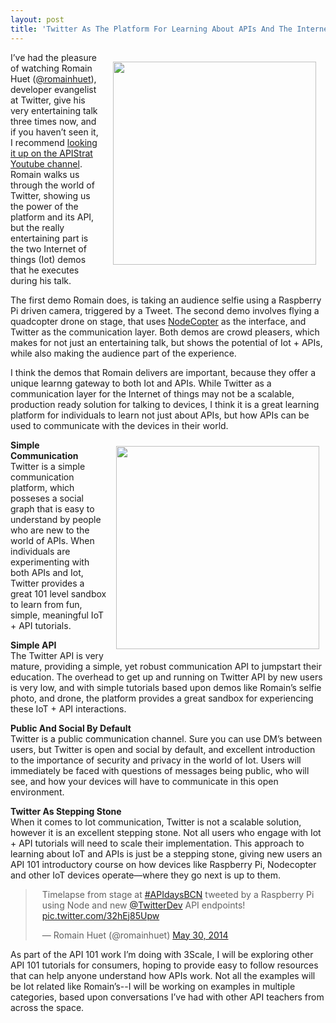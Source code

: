 ```yaml
---
layout: post
title: 'Twitter As The Platform For Learning About APIs And The Internet Of Things'
---
```

<p><a href="http://www.slideshare.net/romainhuet/twitter-apis-connecting-to-the-pulse-of-the-planet"><img style="padding: 15px;" src="https://s3.amazonaws.com/kinlane-productions/twitter/romain-huet-twitter-slide-twitter-pulse-of-planet.png" alt="" width="325" align="right" /></a></p>
<p>I&rsquo;ve had the pleasure of watching Romain Huet (<a href="https://twitter.com/romainhuet">@romainhuet</a>), developer evangelist at Twitter, give his very entertaining talk three times now, and if you haven&rsquo;t seen it, I recommend <a href="https://www.youtube.com/watch?v=DkKEZMjFLSQ">looking it up on the APIStrat Youtube channel</a>. Romain walks us through the world of Twitter, showing us the power of the platform and its API, but the really entertaining part is the two Internet of things (Iot) demos that he executes during his talk.</p>
<p>The first demo Romain does, is taking an audience selfie using a Raspberry Pi driven camera, triggered by a Tweet. The second demo involves flying a quadcopter drone on stage, that uses <a href="http://nodecopter.com/">NodeCopter</a>&nbsp;as the&nbsp;interface, and Twitter as the communication layer. Both demos are crowd pleasers, which makes for not just an entertaining talk, but shows the potential of Iot + APIs, while also making the audience part of the experience.</p>
<p>I think the demos that Romain delivers are important, because they offer a unique learnng gateway to both Iot and APIs. While Twitter as a communication layer for the Internet of things may not be a scalable, production ready solution for talking to devices, I think it is a great learning platform for individuals to learn not just about APIs, but how APIs can be used to communicate with the devices in their world.</p>
<p><a href="https://www.youtube.com/watch?v=DkKEZMjFLSQ"><img style="padding: 10px;" src="http://kinlane-productions.s3.amazonaws.com/api-evangelist-site/blog/romain-apistrat-ams.jpg" alt="" width="325" align="right" /></a></p>
<p><strong>Simple Communication</strong><br /> Twitter is a simple communication platform, which posseses a social graph that is easy to understand by people who are new to the world of APIs. When individuals are  experimenting with both APIs and Iot, Twitter provides a great 101 level sandbox to learn from fun, simple, meaningful IoT + API tutorials.</p>
<p><strong>Simple API</strong><br /> The Twitter API is very mature, providing a simple, yet robust communication API to jumpstart their education. The overhead to get up and running on Twitter API by new users is very low, and with simple tutorials based upon demos like Romain&rsquo;s selfie photo, and drone, the platform provides a great sandbox for experiencing these IoT + API interactions.</p>
<p><strong>Public And Social By Default</strong><br /> Twitter is a public communication channel. Sure you can use DM&rsquo;s between users, but Twitter is open and social by default, and excellent introduction to the importance of security and privacy in the world of Iot. Users will immediately be faced with questions of messages being public, who will see, and how your devices will have to communicate in this open environment.</p>
<p><strong>Twitter As Stepping Stone</strong><br /> When it comes to Iot communication, Twitter is not a scalable solution, however it is an excellent stepping stone. Not all users who engage with Iot + API tutorials will need to scale their implementation. This approach to learning about IoT and APIs is just be a stepping stone, giving new users an API 101 introductory course on how devices like Raspberry Pi, Nodecopter and other IoT devices operate&mdash;where they go next is up to them.</p>
<blockquote class="twitter-tweet" style="padding-left: 25px;" lang="en">
<p>Timelapse from stage at <a href="https://twitter.com/search?q=%23APIdaysBCN&amp;src=hash">#APIdaysBCN</a> tweeted by a Raspberry Pi using Node and new <a href="https://twitter.com/TwitterDev">@TwitterDev</a> API endpoints! <a href="http://t.co/32hEj85Upw">pic.twitter.com/32hEj85Upw</a></p>
&mdash; Romain Huet (@romainhuet) <a href="https://twitter.com/romainhuet/statuses/472311449738825728">May 30, 2014</a></blockquote>
<script src="http://platform.twitter.com/widgets.js"></script>
<p>As part of the API 101 work I&rsquo;m doing with 3Scale, I will be exploring other API 101 tutorials for consumers, hoping to provide easy to follow resources that can help anyone understand how APIs work. Not all the examples will be Iot related like Romain&rsquo;s--I will be working on examples in multiple categories, based upon conversations I&rsquo;ve had with other API teachers from across the space.</p>